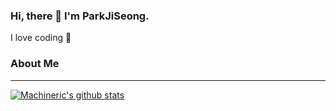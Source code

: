 ### Hi, there 👋 I'm ParkJiSeong.
I love coding 💓

### About Me
---
[![Machineric's github stats](https://github-readme-stats.vercel.app/api?username=wjsrlahrlco1998)](https://github.com/anuraghazra/github-readme-stats)
